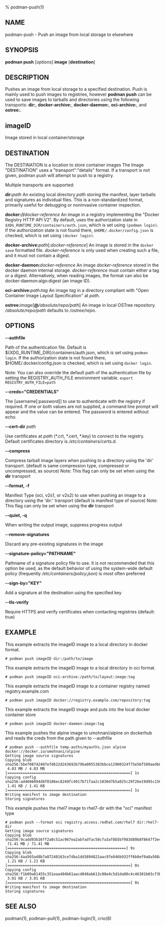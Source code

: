 % podman-push(1)

## NAME
podman\-push - Push an image from local storage to elsewhere

## SYNOPSIS
**podman push** [*options*] **image** [**destination**]

## DESCRIPTION
Pushes an image from local storage to a specified destination.
Push is mainly used to push images to registries, however **podman push**
can be used to save images to tarballs and directories using the following
transports: **dir:**, **docker-archive:**, **docker-daemon:**, **oci-archive:**, and **ostree:**.

## imageID
Image stored in local container/storage

## DESTINATION

 The DESTINATION is a location to store container images
 The Image "DESTINATION" uses a "transport":"details" format.
 If a transport is not given, podman push will attempt to push
 to a registry.

 Multiple transports are supported:

  **dir:**_path_
  An existing local directory _path_ storing the manifest, layer tarballs and signatures as individual files. This is a non-standardized format, primarily useful for debugging or noninvasive container inspection.

  **docker://**_docker-reference_
  An image in a registry implementing the "Docker Registry HTTP API V2". By default, uses the authorization state in `$XDG_RUNTIME_DIR/containers/auth.json`, which is set using `(podman login)`. If the authorization state is not found there, `$HOME/.docker/config.json` is checked, which is set using `(docker login)`.

  **docker-archive:**_path_[**:**_docker-reference_]
  An image is stored in the `docker save` formatted file.  _docker-reference_ is only used when creating such a file, and it must not contain a digest.

  **docker-daemon:**_docker-reference_
  An image _docker-reference_ stored in the docker daemon internal storage.  _docker-reference_ must contain either a tag or a digest.  Alternatively, when reading images, the format can also be docker-daemon:algo:digest (an image ID).

  **oci-archive:**_path_**:**_tag_
  An image _tag_ in a directory compliant with "Open Container Image Layout Specification" at _path_.

  **ostree:**_image_[**@**_/absolute/repo/path_]
  An image in local OSTree repository.  _/absolute/repo/path_ defaults to _/ostree/repo_.

## OPTIONS

**--authfile**

Path of the authentication file. Default is ${XDG_RUNTIME\_DIR}/containers/auth.json, which is set using `podman login`.
If the authorization state is not found there, $HOME/.docker/config.json is checked, which is set using `docker login`.

Note: You can also override the default path of the authentication file by setting the REGISTRY\_AUTH\_FILE
environment variable. `export REGISTRY_AUTH_FILE=path`

**--creds="CREDENTIALS"**

The [username[:password]] to use to authenticate with the registry if required.
If one or both values are not supplied, a command line prompt will appear and the
value can be entered.  The password is entered without echo.

**--cert-dir** *path*

Use certificates at *path* (\*.crt, \*.cert, \*.key) to connect to the registry.
Default certificates directory is _/etc/containers/certs.d_.

**--compress**

Compress tarball image layers when pushing to a directory using the 'dir' transport. (default is same compression type, compressed or uncompressed, as source)
Note: This flag can only be set when using the **dir** transport

**--format, -f**

Manifest Type (oci, v2s1, or v2s2) to use when pushing an image to a directory using the 'dir:' transport (default is manifest type of source)
Note: This flag can only be set when using the **dir** transport

**--quiet, -q**

When writing the output image, suppress progress output

**--remove-signatures**

Discard any pre-existing signatures in the image

**--signature-policy="PATHNAME"**

Pathname of a signature policy file to use.  It is not recommended that this
option be used, as the default behavior of using the system-wide default policy
(frequently */etc/containers/policy.json*) is most often preferred

**--sign-by="KEY"**

Add a signature at the destination using the specified key

**--tls-verify**

Require HTTPS and verify certificates when contacting registries (default: true)

## EXAMPLE

This example extracts the imageID image to a local directory in docker format.

 `# podman push imageID dir:/path/to/image`

This example extracts the imageID image to a local directory in oci format.

 `# podman push imageID oci-archive:/path/to/layout:image:tag`

This example extracts the imageID image to a container registry named registry.example.com

 `# podman push imageID docker://registry.example.com/repository:tag`

This example extracts the imageID image and puts into the local docker container store

 `# podman push imageID docker-daemon:image:tag`

This example pushes the alpine image to umohnani/alpine on dockerhub and reads the creds from
the path given to --authfile

```
# podman push --authfile temp-auths/myauths.json alpine docker://docker.io/umohnani/alpine
Getting image source signatures
Copying blob sha256:5bef08742407efd622d243692b79ba0055383bbce12900324f75e56f589aedb0
 4.03 MB / 4.03 MB [========================================================] 1s
Copying config sha256:ad4686094d8f0186ec8249fc4917b71faa2c1030d7b5a025c29f26e19d95c156
 1.41 KB / 1.41 KB [========================================================] 1s
Writing manifest to image destination
Storing signatures
```

This example pushes the rhel7 image to rhel7-dir with the "oci" manifest type
```
# podman push --format oci registry.access.redhat.com/rhel7 dir:rhel7-dir
Getting image source signatures
Copying blob sha256:9cadd93b16ff2a0c51ac967ea2abfadfac50cfa3af8b5bf983d89b8f8647f3e4
 71.41 MB / 71.41 MB [======================================================] 9s
Copying blob sha256:4aa565ad8b7a87248163ce7dba1dd3894821aac97e846b932ff6b8ef9a8a508a
 1.21 KB / 1.21 KB [========================================================] 0s
Copying config sha256:f1b09a81455c351eaa484b61aacd048ab613c08e4c5d1da80c4c46301b03cf3b
 3.01 KB / 3.01 KB [========================================================] 0s
Writing manifest to image destination
Storing signatures
```

## SEE ALSO
podman(1), podman-pull(1), podman-login(1), crio(8)
